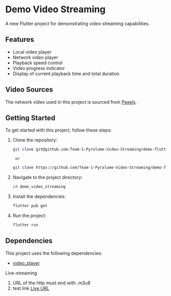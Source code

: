 # Demo Video Streaming

A new Flutter project for demonstrating video streaming capabilities.

## Features

- Local video player
- Network video player
- Playback speed control
- Video progress indicator
- Display of current playback time and total duration

## Video Sources

The network video used in this project is sourced from [Pexels](https://www.pexels.com/).

## Getting Started

To get started with this project, follow these steps:

1. Clone the repository:

    ```sh
    git clone git@github.com:Team-1-Pyralume-Video-Streaming/demo-flutter.git
    ```
		or 
		
	```sh
	git clone https://github.com/Team-1-Pyralume-Video-Streaming/demo-flutter.git
	```

2. Navigate to the project directory:
    ```sh
    cd demo_video_streaming
    ```
3. Install the dependencies:
    ```sh
    flutter pub get
    ```
4. Run the project:
    ```sh
    flutter run
    ```

## Dependencies

This project uses the following dependencies:
- [video_player](https://pub.dev/packages/video_player)

Live-streaming
1. URL of the http must end with .m3u8
2. test link [Live URL](https://bitdash-a.akamaihd.net/content/sintel/hls/playlist.m3u8)

